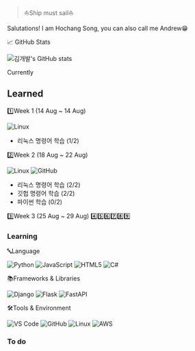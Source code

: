 > ⛵Ship must sail⛵

Salutations!
I am Hochang Song, you can also call me Andrew😁

📈 GitHub Stats

![김개발's GitHub stats](https://github-readme-stats.vercel.app/api?username=kimdev&show_icons=true&theme=radical)

Currently

## Learned

1️⃣Week 1 (14 Aug ~ 14 Aug)

![Linux](https://img.shields.io/badge/-Linux-FCC624?style=flat-square&logo=linux&logoColor=black)
- 리눅스 명령어 학습 (1/2)

2️⃣Week 2 (18 Aug ~ 22 Aug)

![Linux](https://img.shields.io/badge/-Linux-FCC624?style=flat-square&logo=linux&logoColor=black) ![GitHub](https://img.shields.io/badge/-GitHub-181717?style=flat-square&logo=github&logoColor=white)

- 리눅스 명령어 학습 (2/2)
- 깃헙 명령어 학습 (2/2)
- 파이썬 학습 (0/2)

3️⃣Week 3 (25 Aug ~ 29 Aug)
4️⃣5️⃣6️⃣7️⃣8️⃣9️⃣

### Learning

🔤Language

![Python](https://img.shields.io/badge/-Python-3776AB?style=flat-square&logo=python&logoColor=white) ![JavaScript](https://img.shields.io/badge/-JavaScript-F7DF1E?style=flat-square&logo=javascript&logoColor=black) ![HTML5](https://img.shields.io/badge/-HTML5-E34F26?style=flat-square&logo=html5&logoColor=white) ![C#](https://img.shields.io/badge/-C%23-239120?style=flat-square&logo=c-sharp&logoColor=white)

📚Frameworks & Libraries

![Django](https://img.shields.io/badge/-Django-092E20?style=flat-square&logo=django&logoColor=white) ![Flask](https://img.shields.io/badge/-Flask-000000?style=flat-square&logo=flask&logoColor=white) ![FastAPI](https://img.shields.io/badge/-FastAPI-009688?style=flat-square&logo=fastapi&logoColor=white)

🛠️Tools & Environment

![VS Code](https://img.shields.io/badge/-VS_Code-007ACC?style=flat-square&logo=visual-studio-code&logoColor=white) ![GitHub](https://img.shields.io/badge/-GitHub-181717?style=flat-square&logo=github&logoColor=white) ![Linux](https://img.shields.io/badge/-Linux-FCC624?style=flat-square&logo=linux&logoColor=black) ![AWS](https://img.shields.io/badge/-AWS-232F3E?style=flat-square&logo=amazon-aws&logoColor=white)



### To do 
